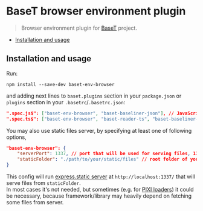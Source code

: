 # BaseT browser environment plugin
> Browser environment plugin for [BaseT](https://github.com/Igmat/baset) project.


<!-- START doctoc generated TOC please keep comment here to allow auto update -->
<!-- DON'T EDIT THIS SECTION, INSTEAD RE-RUN doctoc TO UPDATE -->


- [Installation and usage](#installation-and-usage)

<!-- END doctoc generated TOC please keep comment here to allow auto update -->

## Installation and usage
Run:
```
npm install --save-dev baset-env-browser
```
and adding next lines to `baset.plugins` section in your `package.json` or `plugins` section in your `.basetrc`/`.basetrc.json`:
```JSON
".spec.js$": ["baset-env-browser", "baset-baseliner-json"], // JavaScript
".spec.ts$": ["baset-env-browser", "baset-reader-ts", "baset-baseliner-json"] // TypeScript
```
You may also use static files server, by specifying at least one of following options,
```JSON
"baset-env-browser": {
    "serverPort": 1337, // port that will be used for serving files, 1337 is default value
    "staticFolder": "./path/to/your/static/files" // root folder of your files, current working directory by default
}
```
This config will run [express.static server](http://expressjs.com/en/4x/api.html#express.static) at `http://localhost:1337/` that will serve files from `staticFolder`.  
In most cases it's not needed, but sometimes (e.g. for [PIXI loaders](http://pixijs.download/dev/docs/PIXI.loaders.Loader.html)) it could be necessary, because framework/library may heavily depend on fetching some files from server.
